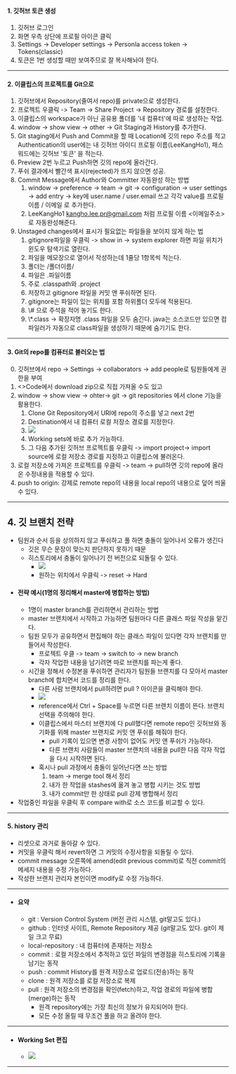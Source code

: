 #### 1. 깃허브 토큰 생성
1) 깃허브 로그인
2) 화면 우측 상단에 프로필 아이콘 클릭
3) Settings -> Developer settings -> Personla access token -> Tokens(classic)
4) 토큰은 1번 생성할 때만 보여주므로 잘 복사해놔야 한다.
---
#### 2. 이클립스의 프로젝트를 Git으로
1) 깃허브에서 Repository(줄여서 repo)를 private으로 생성한다.
2) 프로젝트 우클릭 -> Team -> Share Project -> Repository 경로를 설정한다.
3) 이클립스의 workspace가 아닌 공유용 폴더를 '내 컴퓨터'에 따로 생성하는 작업.
4) window -> show view -> other -> Git Staging과 History를 추가한다.
5) Git staging에서 Push and Commit을 할 때 Location에 깃의 repo 주소를 적고 Authentication의 user에는 내 깃허브 아이디 프로필 이름(LeeKangHo1), 패스워드에는 깃허브 '토큰' 을 적는다. 
6) Preview 2번 누르고 Push하면 깃의 repo에 올라간다.
7) 푸쉬 결과에서 빨간색 표시(rejected)가 뜨지 않으면 성공.
8) Commit Message에서 Author와 Committer 자동완성 하는 방법
	1) window -> preference -> team -> git -> configuration -> user settings -> add entry -> key에 user.name / user.email 쓰고 각각 value를 프로필 이름 / 이메일 로 추가한다.
	2) LeeKangHo1 <kangho.lee.pr@gmail.com> 처럼 프로필 이름 <이메일주소>로 자동완성해준다.
9) Unstaged changes에서 표시가 필요없는 파일들을 보이지 않게 하는 법
	1) gitignore파일을 우클릭 -> show in -> system explorer 하면 파일 위치가 윈도우 탐색기로 열린다.
	2) 파일을 메모장으로 열어서 작성하는데 1줄당 1항목씩 적는다.
	3) 폴더는 /폴더이름/
	4) 파일은 .파일이름
	5) 주로 .classpath와 .project
	6) 저장하고 gitignore 파일을 커밋 앤 푸쉬하면 된다.
	7) gitignore는 파일이 있는 위치를 포함 하위폴더 모두에 적용된다.
	8) \\# 으로 주석을 적어 놓기도 한다.
	9) \\\*.class -> 확장자명 .class 파일을 모두 숨긴다. java는 소스코드만 있으면 컴파일러가 자동으로 class파일을 생성하기 때문에 숨기기도 한다. 
---
#### 3. Git의 repo를 컴퓨터로 불러오는 법
0) 깃허브에서 repo -> Settings -> collaborators -> add people로 팀원들에게 권한을 부여
1) <>Code에서 download zip으로 직접 가져올 수도 있고
2) window -> show view -> ohter-> git -> git repositories 에서 clone 기능을 활용한다.
	1) Clone Git Repository에서 URI에 repo의 주소를 넣고 next 2번
	2) Destination에서 내 컴퓨터 로컬 저장소 경로를 지정한다.
	3) ![](image/clone%20git%20repo.jpg)
	4) Working sets에 바로 추가 가능하다.
	5) 그 다음 추가된 깃허브 프로젝트를 우클릭 -> import project-> import source에 로컬 저장소 경로를 지정하고 이클립스에 불러온다. 
3) 로컬 저장소에 가져온 프로젝트를 우클릭 -> team -> pull하면 깃의 repo에 올라온 수정내용을 적용할 수 있다.
4) push to origin: 강제로 remote repo의 내용을 local repo의 내용으로 덮어 씌울 수 있다.
---
## 4. 깃 브랜치 전략
- 팀원과 순서 등을 상의하지 않고 푸쉬하고 풀 하면 충돌이 일어나서 오류가 생긴다
	- 깃은 무슨 문장이 맞는지 판단하지 못하기 때문
	- 히스토리에서 충돌이 일어나기 전 버전으로 되돌릴 수 있다.
		- ![](image/history%20reset.jpg)
		- 원하는 위치에서 우클릭 -> reset -> Hard
- #### 전략 예시(1명의 정리해서 master에 병합하는 방법)
	- 1명이 master branch를 관리하면서 관리하는 방법
	- master 브랜치에서 시작하고 가능하면 팀원마다 다른 클래스 파일 작성을 맡긴다.
	- 팀원 모두가 공유하면서 편집해야 하는 클래스 파일이 있다면 각자 브랜치를 만들어서 작성한다.
		- 프로젝트 우클 -> team -> switch to -> new branch
		- 각자 작업한 내용을 남기려면 따로 브랜치를 파는게 좋다.
	- 시간을 정해서 수정본을 푸쉬하면 관리자가 팀원들 브랜치를 다 모아서 master branch에 합치면서 코드를 정리를 한다.
		- 다른 사람 브랜치에서 pull하려면 pull ? 아이콘을 클릭해야 한다.
		- ![](image/pull%20reference.jpg)
		- reference에서 Ctrl + Space를 누르면 다른 브랜치 이름이 뜬다. 브랜치 선택을 주의해야 한다.
		- 이클립스에서 마스터 브랜치에 다 pull했다면 remote repo인 깃허브와 동기화를 위해 master 브랜치로 커밋 앤 푸쉬를 해줘야 한다.
			- pull 기록이 있으면 변경 사항이 없어도 커밋 앤 푸쉬가 가능하다.
			- 다른 브랜치 사람들이 master 브랜치의 내용을 pull한 다음 각자 작업을 다시 시작하면 된다.
		- 혹시나 pull 과정에서 충돌이 일어난다면 쓰는 방법
			1) team -> merge tool 해서 정리
			2) 내가 한 작업을 stashes에 옮겨 놓고 병합 시키는 것도 방법
			3) 내가 commit만 한 상태로 pull 강제 병합해서 정리
- 작업중인 파일을 우클릭 후 compare with로 소스 코드를 비교할 수 있다.

---
#### 5. history 관리
- 리셋으로 과거로 돌아갈 수 있다.
- 커밋을 우클릭 해서 revert하면 그 커밋의 수정사항을 되돌릴 수 있다.
- commit message 오른쪽에 amend(edit previous commit)로 직전 commit의 메세지 내용을 수정 가능하다.
- 작성한 브랜치 관리자 본인이면 modify로 수정 가능하다.

---
- #### 요약
	- git : Version Control System (버전 관리 시스템, git말고도 있다.)
	- github : 인터넷 사이트, Remote Repository 제공 (git말고도 있다. git이 제일 크고 무료)
	- local-repository : 내 컴퓨터에 존재하는 저장소
	- commit : 로컬 저장소에서 추적하고 있던 파일의 변경점을 히스토리에 기록을 남기는 동작
	- push : commit History를 원격 저장소로 업로드(전송)하는 동작
	- clone : 원격 저장소를 로컬 저장소로 복제
	- pull : 원격 저장소의 변경점을 확인(fetch)하고, 작업 경로의 파일에 병합(merge)하는 동작
		- 원격 repository에는 가장 최신의 정보가 유지되어야 한다.
		- 모든 수정 올릴 때 무조건 풀을 하고 올려야 한다. 

---
- #### Working Set 편집
	- ![](image/워킹%20에셋%20편집.jpg)

---
